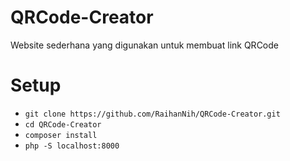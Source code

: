 # QRCode-Creator
Website sederhana yang digunakan untuk membuat link QRCode

# Setup
- `git clone https://github.com/RaihanNih/QRCode-Creator.git`
- `cd QRCode-Creator`
- `composer install`
- `php -S localhost:8000`